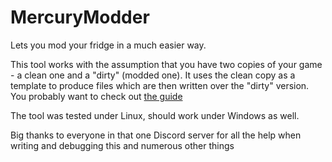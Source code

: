 # MercuryModder
Lets you mod your fridge in a much easier way.

This tool works with the assumption that you have two copies of your game - a clean one and a "dirty" (modded one). It uses the clean copy as a template to produce files which are then written over the "dirty" version. You probably want to check out [the guide](./GUIDE.md)

The tool was tested under Linux, should work under Windows as well.

Big thanks to everyone in that one Discord server for all the help when writing and debugging this and numerous other things
